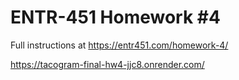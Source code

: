 # ENTR-451 Homework #4

Full instructions at https://entr451.com/homework-4/

https://tacogram-final-hw4-jjc8.onrender.com/